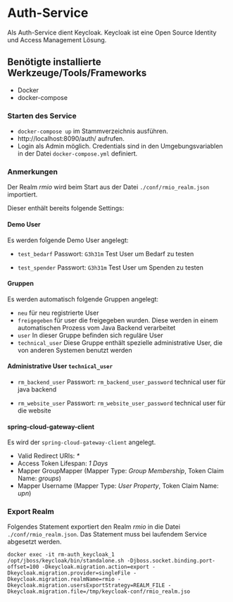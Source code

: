 # Auth-Service

Als Auth-Service dient Keycloak. Keycloak ist eine Open Source Identity und Access Management Lösung.

##  Benötigte installierte Werkzeuge/Tools/Frameworks

* Docker
* docker-compose

### Starten des Service

* `docker-compose up` im Stammverzeichnis ausführen.
* http://localhost:8090/auth/ aufrufen.
* Login als Admin möglich. Credentials sind in den Umgebungsvariablen in der Datei `docker-compose.yml` definiert.

### Anmerkungen

Der Realm _rmio_ wird beim Start aus der Datei `./conf/rmio_realm.json` importiert. 

Dieser enthält bereits folgende Settings:

#### Demo User

Es werden folgende Demo User angelegt:

* `test_bedarf` Passwort: `G3h31m` Test User um Bedarf zu testen

* `test_spender` Passwort: `G3h31m` Test User um Spenden zu testen

#### Gruppen

Es werden automatisch folgende Gruppen angelegt:

* `neu` für neu registrierte User
* `freigegeben` für user die freigegeben wurden. Diese werden in einem automatischen Prozess vom Java Backend verarbeitet
* `user` In dieser Gruppe befinden sich reguläre User
* `technical_user` Diese Gruppe enthält spezielle administrative User, die von anderen Systemen benutzt werden

#### Administrative User `technical_user`

* `rm_backend_user` Passwort: `rm_backend_user_password` technical user für java backend

* `rm_website_user` Passwort: `rm_website_user_password` technical user für die website

#### spring-cloud-gateway-client

Es wird der `spring-cloud-gateway-client` angelegt.

* Valid Redirect URIs: _*_
* Access Token Lifespan: _1 Days_
* Mapper GroupMapper (Mapper Type: _Group Membership_, Token Claim Name: _groups_)
* Mapper Username (Mapper Type: _User Property_, Token Claim Name: _upn_)


### Export Realm

Folgendes Statement exportiert den Realm _rmio_ in die Datei `./conf/rmio_realm.json`. Das Statement muss bei laufendem Service abgesetzt werden.

`docker exec -it rm-auth_keycloak_1 /opt/jboss/keycloak/bin/standalone.sh -Djboss.socket.binding.port-offset=100 -Dkeycloak.migration.action=export -Dkeycloak.migration.provider=singleFile -Dkeycloak.migration.realmName=rmio -Dkeycloak.migration.usersExportStrategy=REALM_FILE -Dkeycloak.migration.file=/tmp/keycloak-conf/rmio_realm.jso`

